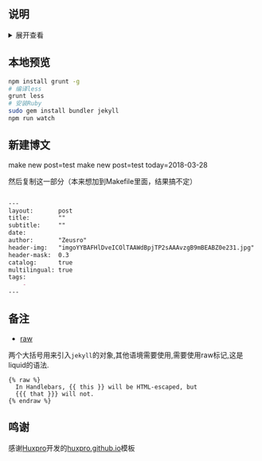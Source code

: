 
## 说明

<details>
<summary>展开查看</summary>
<pre>
<code>
    I don't fucking care what others say.
</code>
</pre>
</details>

## 本地预览

```bash
npm install grunt -g
# 编译less
grunt less  
# 安装Ruby
sudo gem install bundler jekyll
npm run watch
```

## 新建博文

  make new post=test
  make new post=test today=2018-03-28

然后复制这一部分（本来想加到Makefile里面，结果搞不定）

```markdown

---
layout:       post
title:        ""
subtitle:     ""
date:         
author:       "Zeusro"
header-img:   "imgoYYBAFHlDveICOlTAAWdBpjTP2sAAAvzgB9mBEABZ0e231.jpg" 
header-mask:  0.3
catalog:      true
multilingual: true
tags:
    -  
---  

```

## 备注

- [raw](https://shopify.github.io/liquid/tags/raw/)

两个大括号用来引入`jekyll`的对象,其他语境需要使用,需要使用raw标记,这是liquid的语法.

```
{% raw %}
  In Handlebars, {{ this }} will be HTML-escaped, but
  {{{ that }}} will not.
{% endraw %}

```

## 鸣谢

感谢[Huxpro](https://github.com/Huxpro)开发的[huxpro.github.io](https://github.com/Huxpro/huxpro.github.io)模板